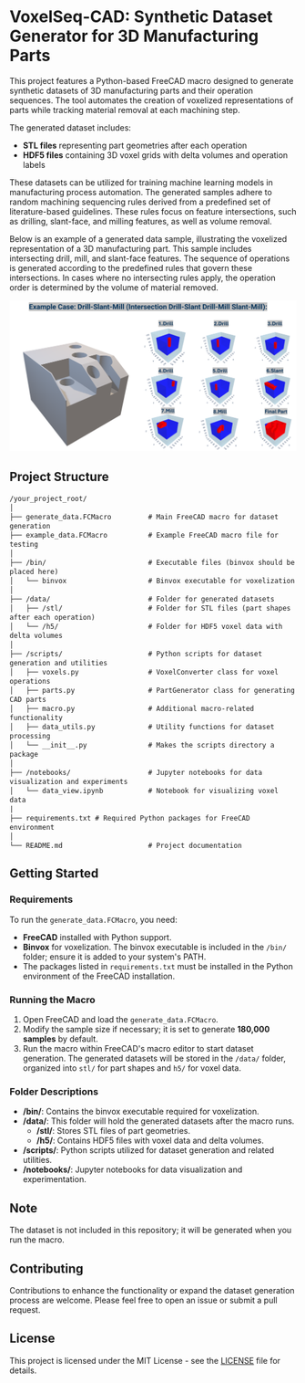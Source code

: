 # VoxelSeq-CAD: Synthetic Dataset Generator for 3D Manufacturing Parts

This project features a Python-based FreeCAD macro designed to generate synthetic datasets of 3D manufacturing parts and their operation sequences. The tool automates the creation of voxelized representations of parts while tracking material removal at each machining step.

The generated dataset includes:

- **STL files** representing part geometries after each operation
- **HDF5 files** containing 3D voxel grids with delta volumes and operation labels

These datasets can be utilized for training machine learning models in manufacturing process automation. The generated samples adhere to random machining sequencing rules derived from a predefined set of literature-based guidelines. These rules focus on feature intersections, such as drilling, slant-face, and milling features, as well as volume removal.

Below is an example of a generated data sample, illustrating the voxelized representation of a 3D manufacturing part. This sample includes intersecting drill, mill, and slant-face features. The sequence of operations is generated according to the predefined rules that govern these intersections. In cases where no intersecting rules apply, the operation order is determined by the volume of material removed.

![Data Sample](teaser.png)

## Project Structure
```
/your_project_root/
│
├── generate_data.FCMacro         # Main FreeCAD macro for dataset generation
├── example_data.FCMacro          # Example FreeCAD macro file for testing
│
├── /bin/                         # Executable files (binvox should be placed here)
│   └── binvox                    # Binvox executable for voxelization
│
├── /data/                        # Folder for generated datasets
│   ├── /stl/                     # Folder for STL files (part shapes after each operation)
│   └── /h5/                      # Folder for HDF5 voxel data with delta volumes
│
├── /scripts/                     # Python scripts for dataset generation and utilities
│   ├── voxels.py                 # VoxelConverter class for voxel operations
│   ├── parts.py                  # PartGenerator class for generating CAD parts
│   ├── macro.py                  # Additional macro-related functionality
│   ├── data_utils.py             # Utility functions for dataset processing
│   └── __init__.py               # Makes the scripts directory a package
│
├── /notebooks/                   # Jupyter notebooks for data visualization and experiments
│   └── data_view.ipynb           # Notebook for visualizing voxel data
|
├── requirements.txt # Required Python packages for FreeCAD environment
│
└── README.md                     # Project documentation
```

## Getting Started

### Requirements

To run the `generate_data.FCMacro`, you need:
- **FreeCAD** installed with Python support.
- **Binvox** for voxelization. The binvox executable is included in the `/bin/` folder; ensure it is added to your system's PATH.
- The packages listed in `requirements.txt` must be installed in the Python environment of the FreeCAD installation.

### Running the Macro

1. Open FreeCAD and load the `generate_data.FCMacro`.
2. Modify the sample size if necessary; it is set to generate **180,000 samples** by default.
3. Run the macro within FreeCAD's macro editor to start dataset generation. The generated datasets will be stored in the `/data/` folder, organized into `stl/` for part shapes and `h5/` for voxel data.

### Folder Descriptions

- **/bin/**: Contains the binvox executable required for voxelization.
- **/data/**: This folder will hold the generated datasets after the macro runs.
  - **/stl/**: Stores STL files of part geometries.
  - **/h5/**: Contains HDF5 files with voxel data and delta volumes.
- **/scripts/**: Python scripts utilized for dataset generation and related utilities.
- **/notebooks/**: Jupyter notebooks for data visualization and experimentation.

## Note

The dataset is not included in this repository; it will be generated when you run the macro.

## Contributing

Contributions to enhance the functionality or expand the dataset generation process are welcome. Please feel free to open an issue or submit a pull request.

## License

This project is licensed under the MIT License - see the [LICENSE](LICENSE) file for details.

